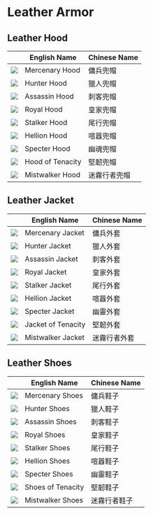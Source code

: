 # Leather Armor

## Leather Hood

|| English Name | Chinese Name |
|---|---|---|
| ![](https://render.albiononline.com/v1/item/T8_HEAD_LEATHER_SET1@4.png) | Mercenary Hood | 傭兵兜帽 |
| ![](https://render.albiononline.com/v1/item/T8_HEAD_LEATHER_SET2@4.png) | Hunter Hood | 獵人兜帽 |
| ![](https://render.albiononline.com/v1/item/T8_HEAD_LEATHER_SET3@4.png) | Assassin Hood | 刺客兜帽 |
| ![](https://render.albiononline.com/v1/item/T8_HEAD_LEATHER_ROYAL@4.png) | Royal Hood | 皇家兜帽 |
| ![](https://render.albiononline.com/v1/item/T8_HEAD_LEATHER_MORGANA@4.png) | Stalker Hood | 尾行兜帽 |
| ![](https://render.albiononline.com/v1/item/T8_HEAD_LEATHER_HELL@4.png) | Hellion Hood | 喧囂兜帽 |
| ![](https://render.albiononline.com/v1/item/T8_HEAD_LEATHER_UNDEAD@4.png) | Specter Hood | 幽魂兜帽 |
| ![](https://render.albiononline.com/v1/item/T8_HEAD_LEATHER_AVALON@4.png) | Hood of Tenacity | 堅韌兜帽 |
| ![](https://render.albiononline.com/v1/item/T8_HEAD_LEATHER_FEY@4.png) | Mistwalker Hood | 迷霧行者兜帽 |

## Leather Jacket

|| English Name | Chinese Name |
|---|---|---|
| ![](https://render.albiononline.com/v1/item/T8_ARMOR_LEATHER_SET1@4.png) | Mercenary Jacket | 傭兵外套 |
| ![](https://render.albiononline.com/v1/item/T8_ARMOR_LEATHER_SET2@4.png) | Hunter Jacket | 獵人外套 |
| ![](https://render.albiononline.com/v1/item/T8_ARMOR_LEATHER_SET3@4.png) | Assassin Jacket | 刺客外套 |
| ![](https://render.albiononline.com/v1/item/T8_ARMOR_LEATHER_ROYAL@4.png) | Royal Jacket | 皇家外套 |
| ![](https://render.albiononline.com/v1/item/T8_ARMOR_LEATHER_MORGANA@4.png) | Stalker Jacket | 尾行外套 |
| ![](https://render.albiononline.com/v1/item/T8_ARMOR_LEATHER_HELL@4.png) | Hellion Jacket | 喧囂外套 |
| ![](https://render.albiononline.com/v1/item/T8_ARMOR_LEATHER_UNDEAD@4.png) | Specter Jacket | 幽靈外套 |
| ![](https://render.albiononline.com/v1/item/T8_ARMOR_LEATHER_AVALON@4.png) | Jacket of Tenacity | 堅韌外套 |
| ![](https://render.albiononline.com/v1/item/T8_ARMOR_LEATHER_FEY@4.png) | Mistwalker Jacket | 迷霧行者外套 |

## Leather Shoes

|| English Name | Chinese Name |
|---|---|---|
| ![](https://render.albiononline.com/v1/item/T8_SHOES_LEATHER_SET1@4.png) | Mercenary Shoes | 傭兵鞋子 |
| ![](https://render.albiononline.com/v1/item/T8_SHOES_LEATHER_SET2@4.png) | Hunter Shoes | 獵人鞋子 |
| ![](https://render.albiononline.com/v1/item/T8_SHOES_LEATHER_SET3@4.png) | Assassin Shoes | 刺客鞋子 |
| ![](https://render.albiononline.com/v1/item/T8_SHOES_LEATHER_ROYAL@4.png) | Royal Shoes | 皇家鞋子 |
| ![](https://render.albiononline.com/v1/item/T8_SHOES_LEATHER_MORGANA@4.png) | Stalker Shoes | 尾行鞋子 |
| ![](https://render.albiononline.com/v1/item/T8_SHOES_LEATHER_HELL@4.png) | Hellion Shoes | 喧囂鞋子 |
| ![](https://render.albiononline.com/v1/item/T8_SHOES_LEATHER_UNDEAD@4.png) | Specter Shoes | 幽靈鞋子 |
| ![](https://render.albiononline.com/v1/item/T8_SHOES_LEATHER_AVALON@4.png) | Shoes of Tenacity | 堅韌鞋子 |
| ![](https://render.albiononline.com/v1/item/T8_SHOES_LEATHER_FEY@4.png) | Mistwalker Shoes | 迷霧行者鞋子 |
